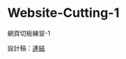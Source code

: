 # Website-Cutting-1
網頁切板練習-1

設計稿：<a href="https://www.behance.net/gallery/32368903/Free-PSD-One-Page-Web-Design" target="_blank">連結</a>
